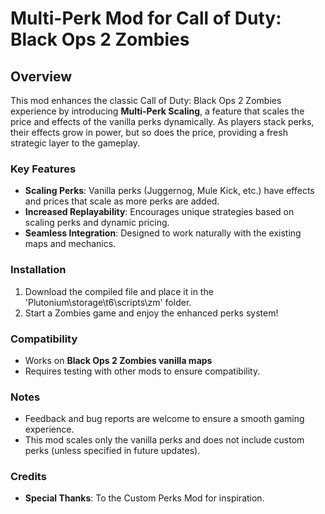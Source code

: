 # Multi-Perk Mod for Call of Duty: Black Ops 2 Zombies

## Overview
This mod enhances the classic Call of Duty: Black Ops 2 Zombies experience by introducing **Multi-Perk Scaling**, a feature that scales the price and effects of the vanilla perks dynamically. As players stack perks, their effects grow in power, but so does the price, providing a fresh strategic layer to the gameplay.

### Key Features
- **Scaling Perks**: Vanilla perks (Juggernog, Mule Kick, etc.) have effects and prices that scale as more perks are added.
- **Increased Replayability**: Encourages unique strategies based on scaling perks and dynamic pricing.
- **Seamless Integration**: Designed to work naturally with the existing maps and mechanics.

### Installation
1. Download the compiled file and place it in the 'Plutonium\storage\t6\scripts\zm' folder.
2. Start a Zombies game and enjoy the enhanced perks system!

### Compatibility
- Works on **Black Ops 2 Zombies vanilla maps**
- Requires testing with other mods to ensure compatibility.

### Notes
- Feedback and bug reports are welcome to ensure a smooth gaming experience.
- This mod scales only the vanilla perks and does not include custom perks (unless specified in future updates).


### Credits
- **Special Thanks**: To the Custom Perks Mod for inspiration.